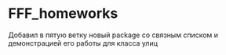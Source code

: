 # FFF_homeworks

 Добавил в пятую ветку новый package со связным списком и демонстрацией его работы для класса улиц
